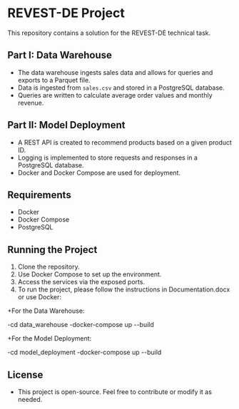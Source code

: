 # REVEST-DE Project

This repository contains a solution for the REVEST-DE technical task.

## Part I: Data Warehouse
- The data warehouse ingests sales data and allows for queries and exports to a Parquet file.
- Data is ingested from `sales.csv` and stored in a PostgreSQL database.
- Queries are written to calculate average order values and monthly revenue.

## Part II: Model Deployment
- A REST API is created to recommend products based on a given product ID.
- Logging is implemented to store requests and responses in a PostgreSQL database.
- Docker and Docker Compose are used for deployment.

## Requirements
- Docker
- Docker Compose
- PostgreSQL

## Running the Project
1. Clone the repository.
2. Use Docker Compose to set up the environment.
3. Access the services via the exposed ports.
4. To run the project, please follow the instructions in Documentation.docx or use Docker:

+For the Data Warehouse:

-cd data_warehouse
-docker-compose up --build

+For the Model Deployment:

-cd model_deployment
-docker-compose up --build

## License
- This project is open-source. Feel free to contribute or modify it as needed.

